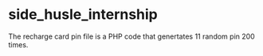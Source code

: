 # side_husle_internship
The recharge card pin file is a PHP code that genertates 11 random pin 200 times.
